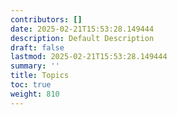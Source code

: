 ```yaml
---
contributors: []
date: 2025-02-21T15:53:28.149444
description: Default Description
draft: false
lastmod: 2025-02-21T15:53:28.149444
summary: ''
title: Topics
toc: true
weight: 810
---
```



